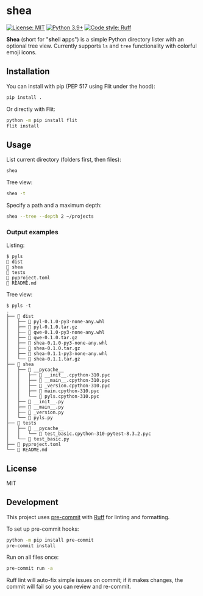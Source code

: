 # shea

[![License: MIT](https://img.shields.io/badge/License-MIT-yellow.svg)](https://opensource.org/licenses/MIT)
[![Python 3.9+](https://img.shields.io/badge/python-3.9+-blue.svg)](https://www.python.org/downloads/)
[![Code style: Ruff](https://img.shields.io/endpoint?url=https://raw.githubusercontent.com/astral-sh/ruff/main/assets/badge/v2.json)](https://github.com/astral-sh/ruff)

**Shea** (short for "**she**ll **a**pps") is a simple Python directory lister with an optional tree view. Currently supports `ls` and `tree` functionality with colorful emoji icons.

## Installation

You can install with pip (PEP 517 using Flit under the hood):

```bash
pip install .
```

Or directly with Flit:

```bash
python -m pip install flit
flit install
```

## Usage

List current directory (folders first, then files):

```bash
shea
```

Tree view:

```bash
shea -t
```

Specify a path and a maximum depth:

```bash
shea --tree --depth 2 ~/projects
```

### Output examples

Listing:

```
$ pyls
📁 dist
📁 shea
📁 tests
📄 pyproject.toml
📄 README.md

```

Tree view:

```
$ pyls -t
.
├── 📁 dist
│   ├── 📄 pyl-0.1.0-py3-none-any.whl
│   ├── 📄 pyl-0.1.0.tar.gz
│   ├── 📄 qwe-0.1.0-py3-none-any.whl
│   ├── 📄 qwe-0.1.0.tar.gz
│   ├── 📄 shea-0.1.0-py3-none-any.whl
│   ├── 📄 shea-0.1.0.tar.gz
│   ├── 📄 shea-0.1.1-py3-none-any.whl
│   └── 📄 shea-0.1.1.tar.gz
├── 📁 shea
│   ├── 📁 __pycache__
│   │   ├── 📄 __init__.cpython-310.pyc
│   │   ├── 📄 __main__.cpython-310.pyc
│   │   ├── 📄 _version.cpython-310.pyc
│   │   ├── 📄 main.cpython-310.pyc
│   │   └── 📄 pyls.cpython-310.pyc
│   ├── 📄 __init__.py
│   ├── 📄 __main__.py
│   ├── 📄 _version.py
│   └── 📄 pyls.py
├── 📁 tests
│   ├── 📁 __pycache__
│   │   └── 📄 test_basic.cpython-310-pytest-8.3.2.pyc
│   └── 📄 test_basic.py
├── 📄 pyproject.toml
└── 📄 README.md
```

## License

MIT

## Development

This project uses [pre-commit](https://pre-commit.com/) with [Ruff](https://github.com/astral-sh/ruff) for linting and formatting.

To set up pre-commit hooks:

```bash
python -m pip install pre-commit
pre-commit install
```

Run on all files once:

```bash
pre-commit run -a
```

Ruff lint will auto-fix simple issues on commit; if it makes changes, the commit will fail so you can review and re-commit.
